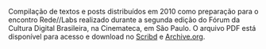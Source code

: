 <p>Compilação de textos e posts distribuídos em 2010 como preparação para o encontro Rede//Labs realizado durante a segunda edição do Fórum da Cultura Digital Brasileira, na Cinemateca, em São Paulo. O arquivo PDF está disponível para acesso e download no <a href="http://pt.scribd.com/doc/99673211/Compilacao-RedeLabs-2010">Scribd</a> e <a href="https://archive.org/details/redelabs">Archive.org</a>.</p>